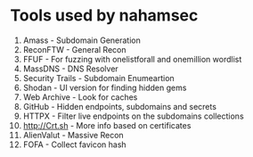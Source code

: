 # Tools used by nahamsec

1. Amass - Subdomain Generation
2. ReconFTW - General Recon
3. FFUF - For fuzzing with onelistforall and onemillion wordlist
4. MassDNS - DNS Resolver
5. Security Trails - Subdomain Enumeartion
6. Shodan - UI version for finding hidden gems
7. Web Archive - Look for caches
8. GitHub - Hidden endpoints, subdomains and secrets
9. HTTPX - Filter live endpoints on the subdomains collections
10. http://Crt.sh - More info based on certificates
11.  AlienValut - Massive Recon
12.  FOFA - Collect favicon hash